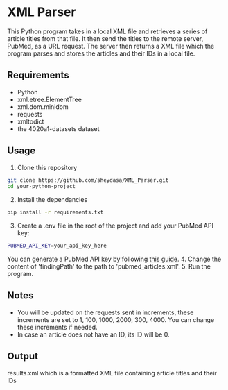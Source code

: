 # XML Parser
This Python program takes in a local XML file and retrieves a series of article titles from that file. It then send the titles to the remote server, PubMed, as a URL request. The server then returns a XML file which the program parses and stores the articles and their IDs in a local file.

## Requirements
* Python
* xml.etree.ElementTree
* xml.dom.minidom
* requests
* xmltodict
* the 4020a1-datasets dataset

## Usage
1. Clone this repository
```bash
git clone https://github.com/sheydasa/XML_Parser.git
cd your-python-project
```
2. Install the dependancies
```bash
pip install -r requirements.txt
```
3. Create a .env file in the root of the project and add your PubMed API key:
```bash
PUBMED_API_KEY=your_api_key_here
```
You can generate a PubMed API key by following [this guide](https://account.ncbi.nlm.nih.gov/).
4. Change the content of 'findingPath' to the path to 'pubmed_articles.xml'.
5. Run the program.

## Notes
- You will be updated on the requests sent in increments, these increments are set to 1, 100, 1000, 2000, 300, 4000. You can change these increments if needed.
- In case an article does not have an ID, its ID will be 0.

## Output
results.xml which is a formatted XML file containing article titles and their IDs
